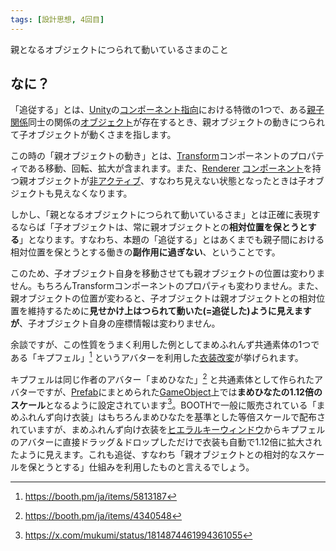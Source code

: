 ```yaml
---
tags: [設計思想, 4回目]
---
```


親となるオブジェクトにつられて動いているさまのこと

## なに？

「追従する」とは、[Unity](/docs/索引/STU/Unity)の[コンポーネント指向](/docs/索引/か行/コンポーネント指向)における特徴の1つで、ある[親子関係](/docs/索引/あ行/親子関係)同士の関係の[オブジェクト](/docs/索引/MNO/Object)が存在するとき、親オブジェクトの動きにつられて子オブジェクトが動くさまを指します。

この時の「親オブジェクトの動き」とは、[Transform](/docs/索引/STU/Transform)コンポーネントのプロパティである移動、回転、拡大が含まれます。また、[Renderer](/docs/索引/PQR/Renderer) [コンポーネント](/docs/索引/ABC/Component)を持つ親オブジェクトが[非アクティブ](/docs/索引/あ行/アクティブ-非アクティブ)、すなわち見えない状態となったときは子オブジェクトも見えなくなります。

しかし、「親となるオブジェクトにつられて動いているさま」とは正確に表現するならば「子オブジェクトは、常に親オブジェクトとの**相対位置を保とうとする**」となります。すなわち、本題の「追従する」とはあくまでも親子間における相対位置を保とうとする働きの**副作用に過ぎない**、ということです。

このため、子オブジェクト自身を移動させても親オブジェクトの位置は変わりません。もちろんTransformコンポーネントのプロパティも変わりません。また、親オブジェクトの位置が変わると、子オブジェクトは親オブジェクトとの相対位置を維持するために**見せかけ上はつられて動いた(=追従した)ように見えますが**、子オブジェクト自身の座標情報は変わりません。

余談ですが、この性質をうまく利用した例としてまめふれんず共通素体の1つである「キプフェル」[^1] というアバターを利用した[衣装改変](/docs/索引/あ行/衣装改変)が挙げられます。

キプフェルは同じ作者のアバター「まめひなた」[^2] と共通素体として作られたアバターですが、[Prefab](/docs/索引/PQR/Prefab)にまとめられた[GameObject](/docs/索引/GHI/GameObject)上では**まめひなたの1.12倍のスケール**となるように設定されています[^3]。BOOTHで一般に販売されている「まめふれんず向け衣装」はもちろんまめひなたを基準とした等倍スケールで配布されていますが、まめふれんず向け衣装を[ヒエラルキーウィンドウ](/docs/索引/GHI/Hierarchyウィンドウ)からキプフェルのアバターに直接ドラッグ＆ドロップしただけで衣装も自動で1.12倍に拡大されたように見えます。これも追従、すなわち「親オブジェクトとの相対的なスケールを保とうとする」仕組みを利用したものと言えるでしょう。

[^1]: https://booth.pm/ja/items/5813187

[^2]: https://booth.pm/ja/items/4340548

[^3]: https://x.com/mukumi/status/1814874461994361055
